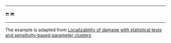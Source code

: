 ***
[⬅️](../021/README.md "Previous example")
[➡️](../023/README.md "Next example")
***

The example is adapted from [Localizability of damage with statistical tests and sensitivity-based parameter clusters](https://doi.org/10.1016/j.ymssp.2023.110783)
